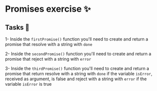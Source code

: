 # Promises exercise ✨

## Tasks 📝

1- Inside the `firstPromise()` function you'll need to create and return a promise that resolve with a string with `done`

2- Inside the `secondPromise()` function you'll need to create and return a promise that reject with a string with `error`

3- Inside the `thirdPromise()` function you'll need to create and return a promise that return resolve with a string with `done` if the variable `isError`, received as argument, is false and reject with a string with `error` if the variable `isError` is true
